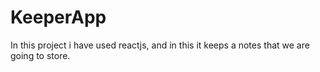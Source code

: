 # KeeperApp
In this project i have used reactjs, and in this it keeps a notes that we are going to store.
